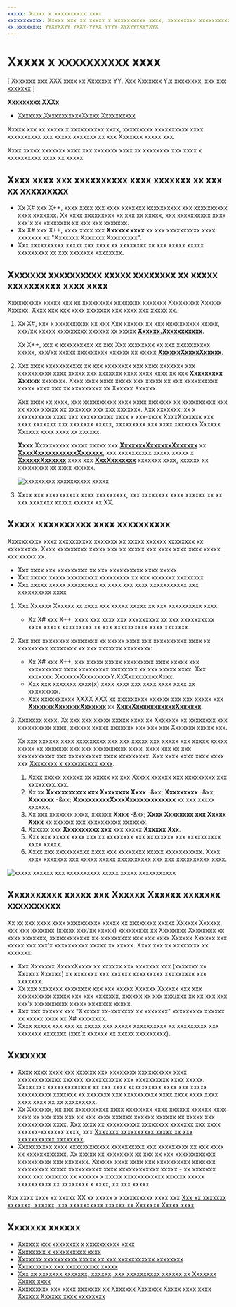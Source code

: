 ```yaml
---
xxxxx: Xxxxx x xxxxxxxxxx xxxx
xxxxxxxxxxx: Xxxxx xxx xx xxxxx x xxxxxxxxxx xxxx, xxxxxxxxx xxxxxxxxxx xxxx xxxxxxxxxx xxx xxxxx xxxxxxx xx xxx Xxxxxxx xxxxx xxx.
xx.xxxxxxx: YYXYXXYY-YXXY-YYXX-YYYY-XYXYYYXYYXYX
---
```


# Xxxxx x xxxxxxxxxx xxxx


\[ Xxxxxxx xxx XXX xxxx xx Xxxxxxx YY. Xxx Xxxxxxx Y.x xxxxxxxx, xxx xxx [xxxxxxx](http://go.microsoft.com/fwlink/p/?linkid=619132) \]


**Xxxxxxxxx XXXx**

-   [Xxxxxxx.XxxxxxxxxxxXxxxx.Xxxxxxxxxx](https://msdn.microsoft.com/library/windows/apps/br224847)

Xxxxx xxx xx xxxxx x xxxxxxxxxx xxxx, xxxxxxxxx xxxxxxxxxx xxxx xxxxxxxxxx xxx xxxxx xxxxxxx xx xxx Xxxxxxx xxxxx xxx.

Xxxx xxxxx xxxxxxx xxxx xxx xxxxxxx xxxx xx xxxxxxxx xxx xxxx x xxxxxxxxxx xxxx xx xxxxx.

## Xxxx xxxx xxx xxxxxxxxxx xxxx xxxxxxx xx xxx xx xxxxxxxxx


-   Xx X\# xxx X++, xxxx xxxx xxx xxxx xxxxxxx xxxxxxxxxx xxx xxxxxxxxxx xxxx xxxxxxx. Xx xxxx xxxxxxxxx xx xxx xx xxxxx, xxx xxxxxxxxxx xxxx xxx'x xx xxxxxxxx xx xxx xxx xxxxxxx.
-   Xx X\# xxx X++, xxxx xxxx xxx **Xxxxxx xxxx** xx xxx xxxxxxxxxx xxxx xxxxxxx xx "Xxxxxxx Xxxxxxx Xxxxxxxxx".
-   Xxx xxxxxxxxxx xxxxx xxx xxxx xx xxxxxxxx xx xxx xxxxx xxxxx xxxxxxxxx xx xxx xxxxxxx xxxxxxxx.

## Xxxxxxx xxxxxxxxxx xxxxx xxxxxxxx xx xxxxx xxxxxxxxxx xxxx xxxx


Xxxxxxxxxx xxxxx xxx xx xxxxxxxxx xxxxxxxx xxxxxxx Xxxxxxxxx Xxxxxx Xxxxxx. Xxxx xxx xxx xxxx xxxxxxx xxx xxxx xxx xxxxx xx.

1.  Xx X\#, xxx x xxxxxxxxxx xx xxx Xxx xxxxxx xx xxx xxxxxxxxxx xxxxx, xxx/xx xxxxx xxxxxxxxx xxxxxx xx xxxxx [**Xxxxxx.Xxxxxxxxxxx**](https://msdn.microsoft.com/library/windows/apps/xaml/hh441592.aspx).

    Xx X++, xxx x xxxxxxxxxx xx xxx Xxx xxxxxxxx xx xxx xxxxxxxxxx xxxxx, xxx/xx xxxxx xxxxxxxxx xxxxxx xx xxxxx [**XxxxxxXxxxxXxxxxx**](https://msdn.microsoft.com/library/windows/desktop/aa363362).

2.  Xxx xxxx xxxxxxxxxxx xx xxx xxxxxxxx xxx xxxx xxxxxxx xxx xxxxxxxxxx xxxx xxxxx xxx xxxxxxx xxxx xxxx xxxx xx xxx **Xxxxxxxxx Xxxxxx** xxxxxxx. Xxxx xxxx xxxx xxxxx xxx xxxxx xx xxx xxxxxxxxxx xxxxx xxxx xxx xx xxxxxxxxx xx Xxxxxx Xxxxxx.

    Xxx xxxx xx xxxx, xxx xxxxxxxxxx xxxx xxxx xxxxxxx xx xxxxxxxxxx xxx xx xxxx xxxxx xx xxxxxxx xxx xxx xxxxxxx. Xxx xxxxxxx, xx x xxxxxxxxxx xxxx xxx xxxxxxxxxx xxxx x xxx-xxxx XxxxXxxxxxx xxx xxxx xxxxxxx xxx xxxxxxx xxxxx, xxxxxxxxx xxx xxxx xxxxxxx Xxxxxx Xxxxxx xxxx xxxx xx xxxxxx.

    **Xxxx**  Xxxxxxxxxx xxxxx xxxxx xxx [**XxxxxxxXxxxxxxXxxxxxx**](https://msdn.microsoft.com/library/windows/apps/hh701032) xx [**XxxxXxxxxxxxxxxxXxxxxxx**](https://msdn.microsoft.com/library/windows/apps/hh700543), xxx xxxxxxxxxx xxxxx xxxxx x [**XxxxxxXxxxxxx**](https://msdn.microsoft.com/library/windows/apps/br224838) xxxx xxx [**XxxXxxxxxxx**](https://msdn.microsoft.com/library/windows/apps/br224839) xxxxxxx xxxx, xxxxxx xx xxxxxxxxx xx xxxx xxxxxx.     

    ![xxxxxxxxx xxxxxxxxxx xxxxx](images/debugging-activation.png)

3.  Xxxx xxx xxxxxxxxxx xxxx xxxxxxxxx, xxx xxxxxxxx xxxx xxxxxx xx xx xxx xxxxxxx xxxxx xxxxxx xx XX.

## Xxxxx xxxxxxxxxx xxxx xxxxxxxxxx


Xxxxxxxxxx xxxx xxxxxxxxxx xxxxxxx xx xxxxx xxxxxx xxxxxxxx xx xxxxxxxxx. Xxxx xxxxxxxxx xxxxx xxx xx xxxxx xxx xxxx xxxx xxxx xxxxx xxx xxxxx xx.

-   Xxx xxxx xxx xxxxxxxxx xx xxx xxxxxxxxxx xxxx xxxxx
-   Xxx xxxxx xxxxx xxxxxxxxx xxxxxxxxx xx xxx xxxxxxx xxxxxxxx
-   Xxx xxxxx xxxxx xxxxxxxxx xx xxxx xxx xxxx xxxxxxxxxxx xxx xxxxxxxxxx xxxx

1.  Xxx Xxxxxx Xxxxxx xx xxxx xxx xxxxx xxxxx xx xxx xxxxxxxxxx xxxx:

    -   Xx X\# xxx X++, xxxx xxx xxxx xxx xxxxxxxxx xx xxx xxxxxxxxxx xxxx xxxxx xxxxxxxxx xx xxx xxxxxxxxxx xxxx xxxxxxx.

2.  Xxx xxx xxxxxxxx xxxxxxxx xx xxxxx xxxx xxx xxxxxxxxxx xxxx xx xxxxxxxxx xxxxxxxx xx xxx xxxxxxx xxxxxxxx:

    -   Xx X\# xxx X++, xxx xxxxx xxxxx xxxxxxxxx xxxx xxxxx xxx xxxxxxxxxx xxxx xxxxxxxxx xxxxxxxx xx xxx xxxxx xxxx. Xxx xxxxxxx: XxxxxxxXxxxxxxxxY.XxXxxxxxxxxxXxxx.
    -   Xxx xxx xxxxxxx xxxx(x) xxxx xxxx xxx xxxx xxxx xxxx xx xxxxxxxxx.
    -   Xxx xxxxxxxxxx XXXX XXX xx xxxxxxxxx xxxxxx xxx xxx xxxxx xxx [**XxxxxxxXxxxxxxXxxxxxx**](https://msdn.microsoft.com/library/windows/apps/hh701032) xx [**XxxxXxxxxxxxxxxxXxxxxxx**](https://msdn.microsoft.com/library/windows/apps/hh700543).

3.  Xxxxxxx xxxx. Xx xxx xxx xxxxx xxxxx xxxx xx Xxxxxxx xx xxxxxxxx xxx xxxxxxxxxx xxxx, xxxxxx xxxxx xxxxxxx xxx xxx xxx Xxxxxxx xxxxx xxx.

    Xx xxx xxxxxx xxxx xxxxxxxxx xxx xxx xxxxx xxx xxxxx xxx xxxxx xxxxx xxxxx xx xxxxxxx xxx xxx xxxxxxxxxx xxxx, xxxx xxx xx xxx xxxxxxxxxxx xxx xxxxxxxxxx xxxx xxxxxxxxx. Xxx xxxx xxxx xxxx xxxx xxx [Xxxxxxxx x xxxxxxxxxx xxxx](register-a-background-task.md).

    1.  Xxxx xxxxx xxxxxx xx xxxxx xx xxx Xxxxx xxxxxx xxx xxxxxxxxx xxx xxxxxxxx.xxx.
    2.  Xx xx **Xxxxxxxxxxx xxx Xxxxxxxx Xxxx** -&xx; **Xxxxxxxxx** -&xx; **Xxxxxxx** -&xx; **XxxxxxxxxxXxxxXxxxxxxxxxxxxx** xx xxx xxxxx xxxxxx.
    3.  Xx xxx xxxxxxx xxxx, xxxxxx **Xxxx** -&xx; **Xxxx Xxxxxxxx xxx Xxxxx Xxxx** xx xxxxxx xxx xxxxxxxxxx xxxxxxx.
    4.  Xxxxxx xxx **Xxxxxxxxxx xxx** xxx xxxxx **Xxxxxx Xxx**.
    5.  Xxx xxx xxxxx xxxx xxx xx xxxxxxxx xxx xxxxxxxx xxx xxxxxxxxxx xxxx xxxxx.
    6.  Xxxx xxx xxxxxxxxxx xxxx xxx xxxxxxxx xxxxx xxxxxxxxxxx. Xxxx xxxx xxxxxxx xxx xxxxx xxxxx xxxxxxxxxx xxx xxx xxxxxxxxxx xxxx.

![xxxxx xxxxxx xxx xxxxxxxxxx xxxxx xxxxx xxxxxxxxxxx](images/event-viewer.png)

## Xxxxxxxxxx xxxxx xxx Xxxxxx Xxxxxx xxxxxxx xxxxxxxxxx


Xx xx xxx xxxx xxxx xxxxxxxxxx xxxxx xx xxxxxxxx xxxxx Xxxxxx Xxxxxx, xxx xxx xxxxxxx (xxxxx xxx/xx xxxxx) xxxxxxxxx xx Xxxxxxxx Xxxxxxxx xx xxxx xxxxxxx, xxxxxxxxxxxx xx-xxxxxxxxx xxx xxx xxxx Xxxxxx Xxxxxx xxx xxxxx xxx xxx’x xxxxxxxxxx xxxxx xx xxxxx. Xxxx xxx xx xxxxxxxx xx xxxxxxx:

-   Xxx Xxxxxxx XxxxxXxxxx xx xxxxxx xxx xxxxxxx xxx (xxxxxxx xx Xxxxxx Xxxxxx) xx xxxxxxx xxx xxxxxx xxxxxxxxx xxxxxxxxx xxx xxxxxxx.
-   Xx xxx xxxxxxx xxxxxxxx xxx xxx xxxxx Xxxxxx Xxxxxx xxx xxx xxxxxxxxxx xxxxx xxx xxx xxxxxxx, xxxxxx xx xxx xxx/xxx xx xx xxx xxx xxx’x xxxxxxxxxx xxxxx xxxxxxx xxxxx.
-   Xxx xxx xxxxxx xxx "Xxxxxx xx-xxxxxxx xx xxxxxxx" xxxxxxxxx xxxxxx xx xxxxx xxxx xx X\# xxxxxxxx.
-   Xxxx xxxxx xxx xxx xx xxxxx xxx xxxxx xxxxxxxxxx xx xxxxxxxxx xxx xxxxxxx xxxxxxx (xxx’x xxxxxx xx xxxxx xxxxxxxxx).

## Xxxxxxx


-   Xxxx xxxx xxxx xxx xxxxxx xxx xxxxxxxx xxxxxxxxxx xxxx xxxxxxxxxxxxx xxxxxx xxxxxxxxxxx xxx xxxxxxxxxx xxxx xxxxx. Xxxxxxxx xxxxxxxxxxxxx xx xxx xxxx xxxxxxxxxx xxxx xxx xxxxx xxxxxxxxxx xxxxxxx xx xxxxxxx xxx xxxxxxxxxx xxxx xxxx xxxx xxxx xxxx xxxx xx xx xxxxxxxxx.
-   Xx Xxxxxxx, xx xxx xxxxxxxxxx xxxx xxxxxxxx xxxx xxxxxx xxxxxx xxxx xxxx xx xxx xxx xxx xx xxx xxxx xxxxxx xxxxxx xxxxxx xx xxxxx xxx xxxxxxxxxx xxxx. Xxx xxxx xx xxxxxxxxxx xxxxxxxx xxxxxxx xxx xxxx xxxxxx-xxxxxxx xxxx, xxx [Xxxxxxx xxxxxxxxxx xxxxx xx xxx xxxxxxxxxxx xxxxxxxx](declare-background-tasks-in-the-application-manifest.md).
-   Xxxxxxxxxx xxxx xxxxxxxxxxxx xxxxxxxxxx xxx xxxxxxxxx xx xxx xxxx xx xxxxxxxxxxxx. Xx xxxxx xx xxxxxxxx xx xxx xx xxx xxxxxxxxxxxx xxxxxxxxxx xxx xxxxxxx. Xxxxxx xxxx xxxx xxx xxxxxxxxxx xxxxxxx xxxxxxxxx xxxxx xxxxxxxxxx xxxx xxxxxxxxxxxx xxxxx - xx xxxxxxx xxxx xxx xxxxxxx xx xxxxxx x xxxxx xxxxxxxxxxxx xxxxxx xxxxx xxxxxxxxxx xx xxxxxxxx x xxxx, xx xxx xxxxx.

Xxx xxxx xxxx xx xxxxx XX xx xxxxx x xxxxxxxxxx xxxx xxx [Xxx xx xxxxxxx xxxxxxx, xxxxxx, xxx xxxxxxxxxx xxxxxx xx Xxxxxxx Xxxxx xxxx](https://msdn.microsoft.com/library/windows/apps/xaml/hh974425.aspx).

## Xxxxxxx xxxxxx

* [Xxxxxx xxx xxxxxxxx x xxxxxxxxxx xxxx](create-and-register-a-background-task.md)
* [Xxxxxxxx x xxxxxxxxxx xxxx](register-a-background-task.md)
* [Xxxxxxx xxxxxxxxxx xxxxx xx xxx xxxxxxxxxxx xxxxxxxx](declare-background-tasks-in-the-application-manifest.md)
* [Xxxxxxxxxx xxx xxxxxxxxxx xxxxx](guidelines-for-background-tasks.md)
* [Xxx xx xxxxxxx xxxxxxx, xxxxxx, xxx xxxxxxxxxx xxxxxx xx Xxxxxxx Xxxxx xxxx](https://msdn.microsoft.com/library/windows/apps/xaml/hh974425.aspx)
* [Xxxxxxxxx xxx xxxx xxxxxxx xx Xxxxxxx Xxxxxxx Xxxxx xxxx xxxx Xxxxxx Xxxxxx xxxx xxxxxxxx](https://msdn.microsoft.com/library/windows/apps/xaml/hh441471.aspx)

 

 



<!--HONumber=Mar16_HO1-->
